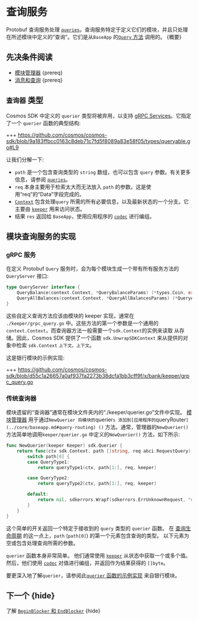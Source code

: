 # 查询服务

Protobuf 查询服务处理 [`queries`](./messages-and-queries.md#queries)。查询服务特定于定义它们的模块，并且只处理在所述模块中定义的“查询”。它们是从`BaseApp` 的[`Query` 方法](../core/baseapp.md#query) 调用的。 {概要}

## 先决条件阅读

- [模块管理器](./module-manager.md) {prereq}
- [消息和查询](./messages-and-queries.md) {prereq}

## `查询器` 类型

Cosmos SDK 中定义的 `querier` 类型将被弃用，以支持 [gRPC Services](#grpc-service)。它指定了一个 `querier` 函数的典型结构:

+++ https://github.com/cosmos/cosmos-sdk/blob/9a183ffbcc0163c8deb71c7fd5f8089a83e58f05/types/queryable.go#L9

让我们分解一下:

- `path` 是一个包含查询类型的 `string` 数组，也可以包含 `query` 参数。有关更多信息，请参阅 [`queries`](./messages-and-queries.md#queries)。
- `req` 本身主要用于检索太大而无法放入 `path` 的参数。这是使用“req”的“Data”字段完成的。
- [`Context`](../core/context.md) 包含处理`query` 所需的所有必要信息，以及最新状态的一个分支。它主要由 [`keeper`](./keeper.md) 用来访问状态。
- 结果 `res` 返回给 `BaseApp`，使用应用程序的 [`codec`](../core/encoding.md) 进行编组。

## 模块查询服务的实现

### gRPC 服务

在定义 Protobuf `Query` 服务时，会为每个模块生成一个带有所有服务方法的 `QueryServer` 接口: 

```go
type QueryServer interface {
	QueryBalance(context.Context, *QueryBalanceParams) (*types.Coin, error)
	QueryAllBalances(context.Context, *QueryAllBalancesParams) (*QueryAllBalancesResponse, error)
}
```

这些自定义查询方法应该由模块的 keeper 实现，通常在 `./keeper/grpc_query.go` 中。这些方法的第一个参数是一个通用的`context.Context`，而查询器方法一般需要一个`sdk.Context`的实例来读取
从存储。因此，Cosmos SDK 提供了一个函数 `sdk.UnwrapSDKContext` 来从提供的对象中检索 `sdk.Context`
`上下文。上下文`。

这是银行模块的示例实现:

+++ https://github.com/cosmos/cosmos-sdk/blob/d55c1a26657a0af937fa2273b38dcfa1bb3cff9f/x/bank/keeper/grpc_query.go

### 传统查询器

模块遗留的“查询器”通常在模块文件夹内的“./keeper/querier.go”文件中实现。 [模块管理器](./module-manager.md) 用于通过`NewQuerier 将模块的`querier`s 添加到[应用程序的`queryRouter`](../core/baseapp.md#query-routing) ()` 方法。通常，管理器的`NewQuerier()` 方法简单地调用`keeper/querier.go` 中定义的`NewQuerier()` 方法，如下所示: 

```go
func NewQuerier(keeper Keeper) sdk.Querier {
	return func(ctx sdk.Context, path []string, req abci.RequestQuery) ([]byte, error) {
		switch path[0] {
		case QueryType1:
			return queryType1(ctx, path[1:], req, keeper)

		case QueryType2:
			return queryType2(ctx, path[1:], req, keeper)

		default:
			return nil, sdkerrors.Wrapf(sdkerrors.ErrUnknownRequest, "unknown %s query endpoint: %s", types.ModuleName, path[0])
		}
	}
}
```

这个简单的开关返回一个特定于接收到的 `query` 类型的 `querier` 函数。 在 [查询生命周期](../basics/query-lifecycle.md) 的这一点上，`path` (`path[0]`) 的第一个元素包含查询的类型。 以下元素为空或包含处理查询所需的参数。

`querier` 函数本身非常简单。 他们通常使用 [`keeper`](./keeper.md) 从状态中获取一个或多个值。 然后，他们使用 [`codec`](../core/encoding.md) 对值进行编组，并返回作为结果获得的 `[]byte`。

要更深入地了解`querier`，请参阅此[`querier` 函数的示例实现](https://github.com/cosmos/cosmos-sdk/blob/7f59723d889b69ca19966167f0b3a7fec7a39e53/x/gov/keeper/querier.go ) 来自银行模块。

## 下一个 {hide}

了解 [`BeginBlocker` 和 `EndBlocker`](./beginblock-endblock.md) {hide} 
